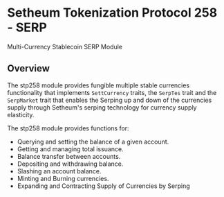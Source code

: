 # Setheum Tokenization Protocol 258 - SERP
Multi-Currency Stablecoin SERP Module

## Overview

The stp258 module provides fungible multiple stable currencies functionality that implements `SettCurrency` traits, the `SerpTes` trait and the `SerpMarket` trait that enables the Serping up and down of the currencies supply through Setheum's serping technology for currency supply elasticity.

The stp258 module provides functions for:

- Querying and setting the balance of a given account.
- Getting and managing total issuance.
- Balance transfer between accounts.
- Depositing and withdrawing balance.
- Slashing an account balance.
- Minting and Burning currencies.
- Expanding and Contracting Supply of Currencies by Serping
